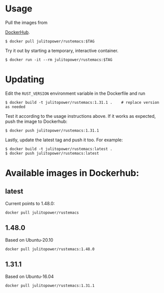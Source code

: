 # Usage

Pull the images from

[DockerHub](https://hub.docker.com/r/julitopower/rustemacs/tags?page=1&ordering=last_updated).

```
$ docker pull julitopower/rustemacs:$TAG
```

Try it out by starting a temporary, interactive container.

```
$ docker run -it --rm julitopower/rustemacs:$TAG
```

# Updating

Edit the `RUST_VERSION` environment variable in the Dockerfile and run

```
$ docker build -t julitopower/rustemacs:1.31.1 .    # replace version as needed
```

Test it according to the usage instructions above. If it works as
expected, push the image to Dockerhub:

```
$ docker push julitopower/rustemacs:1.31.1
```

Lastly, update the latest tag and push it too. For example:

```
$ docker build -t julitopower/rustemacs:latest .
$ docker push julitopower/rustemacs:latest
```

# Available images in Dockerhub:

## latest

Current points to 1.48.0:

```
docker pull julitopower/rustemacs
```

## 1.48.0

Based on Ubuntu-20.10

```
docker pull julitopower/rustemacs:1.48.0
```

## 1.31.1

Based on Ubuntu-16.04

```
docker pull julitopower/rustemacs:1.31.1
```


